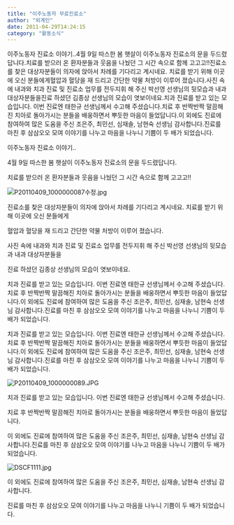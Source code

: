 ```yaml
---
title: "이주노동자 무료진료소"
author: "외계인"
date: 2011-04-29T14:24:15
category: "활동소식"
---
```


이주노동자 진료소 이야기..4월 9일 따스한 봄 햇살이 이주노동자 진료소의 문을 두드렸답니다.치료를 받으러 온 환자분들과 웃음을 나눴던 그 시간 속으로 함께 고고고!!진료소를 찾은 대상자분들이 의자에 앉아서 차례를 기다리고 계시네요. 치료를 받기 위해 이곳에 오신 분들에게혈압과 혈당을 재 드리고 간단한 약물 처방이 이루어 졌습니다.사진 속에 내과와 치과 진료 및 진료소 업무를 전두지휘 해 주신 박선영 선생님의 뒷모습과 내과 대상자분들을진료 하셨던 김종상 선생님의 모습이 엿보이네요.치과 진료를 받고 있는 모습입니다. 이번 진료엔 태한규 선생님께서 수고해 주셨습니다.치료 후 반짝반짝 말끔해진 치아로 돌아가시는 분들을 배웅하면서 뿌듯한 마음이 들었답니다.이 외에도 진료에 참여하여 많은 도움을 주신 조은주, 최민선, 심재솔, 남현숙 선생님 감사합니다.진료를 마친 후 삼삼오오 모여 이야기를 나누고 마음을 나누니 기쁨이 두 배가 되었습니다.

이주노동자 진료소 이야기..

4월 9일 따스한 봄 햇살이 이주노동자 진료소의 문을 두드렸답니다.

치료를 받으러 온 환자분들과 웃음을 나눴던 그 시간 속으로 함께 고고고!!

![P20110409_1000000087수정.jpg](/files/attach/images/382/941/008/da0d8b2704d6e90d8d6841f4450f1857.jpg)

진료소를 찾은 대상자분들이 의자에 앉아서 차례를 기다리고 계시네요. 치료를 받기 위해 이곳에 오신 분들에게

혈압과 혈당을 재 드리고 간단한 약물 처방이 이루어 졌습니다.

사진 속에 내과와 치과 진료 및 진료소 업무를 전두지휘 해 주신 박선영 선생님의 뒷모습과 내과 대상자분들을

진료 하셨던 김종상 선생님의 모습이 엿보이네요.

치과 진료를 받고 있는 모습입니다. 이번 진료엔 태한규 선생님께서 수고해 주셨습니다.치료 후 반짝반짝 말끔해진 치아로 돌아가시는 분들을 배웅하면서 뿌듯한 마음이 들었답니다.이 외에도 진료에 참여하여 많은 도움을 주신 조은주, 최민선, 심재솔, 남현숙 선생님 감사합니다.진료를 마친 후 삼삼오오 모여 이야기를 나누고 마음을 나누니 기쁨이 두 배가 되었습니다.

치과 진료를 받고 있는 모습입니다. 이번 진료엔 태한규 선생님께서 수고해 주셨습니다.치료 후 반짝반짝 말끔해진 치아로 돌아가시는 분들을 배웅하면서 뿌듯한 마음이 들었답니다.이 외에도 진료에 참여하여 많은 도움을 주신 조은주, 최민선, 심재솔, 남현숙 선생님 감사합니다.진료를 마친 후 삼삼오오 모여 이야기를 나누고 마음을 나누니 기쁨이 두 배가 되었습니다.

![P20110409_1000000089.JPG](/files/attach/images/382/941/008/eba09e441ac6be7212342bf4e7341184.JPG)

치과 진료를 받고 있는 모습입니다. 이번 진료엔 태한규 선생님께서 수고해 주셨습니다.

치료 후 반짝반짝 말끔해진 치아로 돌아가시는 분들을 배웅하면서 뿌듯한 마음이 들었답니다.

이 외에도 진료에 참여하여 많은 도움을 주신 조은주, 최민선, 심재솔, 남현숙 선생님 감사합니다.진료를 마친 후 삼삼오오 모여 이야기를 나누고 마음을 나누니 기쁨이 두 배가 되었습니다.

![DSCF1111.jpg](/files/attach/images/382/941/008/97e49471831e7e6319e1732b06aa482e.jpg)

이 외에도 진료에 참여하여 많은 도움을 주신 조은주, 최민선, 심재솔, 남현숙 선생님 감사합니다.

진료를 마친 후 삼삼오오 모여 이야기를 나누고 마음을 나누니 기쁨이 두 배가 되었습니다.
